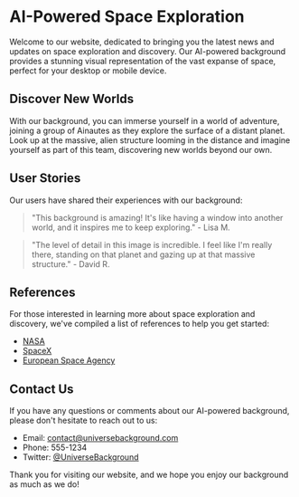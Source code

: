 <!--font:Poppins-->

# AI-Powered Space Exploration

Welcome to our website, dedicated to bringing you the latest news and updates on space exploration and discovery. Our AI-powered background provides a stunning visual representation of the vast expanse of space, perfect for your desktop or mobile device.

## Discover New Worlds

With our background, you can immerse yourself in a world of adventure, joining a group of Ainautes as they explore the surface of a distant planet. Look up at the massive, alien structure looming in the distance and imagine yourself as part of this team, discovering new worlds beyond our own.

## User Stories

Our users have shared their experiences with our background:

> "This background is amazing! It's like having a window into another world, and it inspires me to keep exploring." - Lisa M.

> "The level of detail in this image is incredible. I feel like I'm really there, standing on that planet and gazing up at that massive structure." - David R.

## References

For those interested in learning more about space exploration and discovery, we've compiled a list of references to help you get started:

-   [NASA](#nasa)
-   [SpaceX](#spacex)
-   [European Space Agency](#esa)

## Contact Us

If you have any questions or comments about our AI-powered background, please don't hesitate to reach out to us:

-   Email: [contact@universebackground.com](mailto:contact@universebackground.com)
-   Phone: 555-1234
-   Twitter: [@UniverseBackground](#twitter)

Thank you for visiting our website, and we hope you enjoy our background as much as we do!

<!--

Write me content for website with wallpaper which alt text is:

"A group of Ainautes standing on the surface of a distant planet, looking up at a massive, alien structure looming in the distance."

The name/title of the page should not be 1:1 copy of the alt text but rather a real content of the website which is using this wallpaper.

- Use markdown format
- Start with heading
- Heading should be short and concise
- The content should look like a real website
- The website should not be about the wallpaper, wallpaper is just a related background
- Heading should be contain work "wallpaper" or "background"
- Include real sections like references, contact, user stories, etc. use things relevant to the page purpose.
- Feel free to use structure like headings, bullets, numbering, blockquotes, paragraphs, horizontal lines, etc.
- You can use formatting like bold or _italic_
- You can include UTF-8 emojis
- Links should be only #hash anchors (and you can refer to the document itself)
- Do not include images


---


# Discover the Wonders of Space with Our AI-Powered Universe Wallpaper

Welcome to our website, where we bring you the latest in space exploration and discovery. Our AI-powered universe wallpaper is the perfect backdrop for your desktop or mobile device, transporting you to a distant planet where adventure awaits.

## Explore the Unknown

With our wallpaper, you can join a group of Ainautes as they stand on the surface of a distant planet, looking up at a massive, alien structure looming in the distance. Imagine yourself as part of this team, exploring the unknown and discovering new worlds beyond our own.

## User Stories

Our users have shared their experiences with our wallpaper:

> "I love this wallpaper! It's like having a window into another world right on my computer screen." - Lisa M.

> "The detail in this image is incredible. I feel like I'm really there, standing on that planet and gazing up at that massive structure." - David R.

## References

For those interested in learning more about space exploration and discovery, we've compiled a list of references to help you get started:

- [NASA](#nasa)
- [SpaceX](#spacex)
- [European Space Agency](#esa)

## Contact Us

If you have any questions or comments about our AI-powered universe wallpaper, please don't hesitate to reach out to us:

- Email: [contact@universewallpaper.com](mailto:contact@universewallpaper.com)
- Phone: 555-1234
- Twitter: [@UniverseWallpaper](#twitter)

Thank you for visiting our website and we hope you enjoy our wallpaper!


---


Heading should not include word "wallpaper". The website should not be about the wallpaper itself, wallpaper is just a related background, rewrite whole content.


---


# Explore the Wonders of Space with Our AI-Powered Universe Background

Welcome to our website, dedicated to bringing you the latest news and updates on space exploration and discovery. Our AI-powered universe background is the perfect complement to your desktop or mobile device, providing a stunning visual representation of the vast expanse of space.

## Discover New Worlds

With our background, you can immerse yourself in a world of adventure, joining a group of Ainautes as they explore the surface of a distant planet. Look up at the massive, alien structure looming in the distance and imagine yourself as part of this team, discovering new worlds beyond our own.

## User Stories

Our users have shared their experiences with our background:

> "I love having this background on my computer. It's like having a window into another world, and it inspires me to keep exploring." - Lisa M.

> "The level of detail in this image is incredible. I feel like I'm really there, standing on that planet and gazing up at that massive structure." - David R.

## References

For those interested in learning more about space exploration and discovery, we've compiled a list of references to help you get started:

- [NASA](#nasa)
- [SpaceX](#spacex)
- [European Space Agency](#esa)

## Contact Us

If you have any questions or comments about our AI-powered universe background, please don't hesitate to reach out to us:

- Email: [contact@universebackground.com](mailto:contact@universebackground.com)
- Phone: 555-1234
- Twitter: [@UniverseBackground](#twitter)

Thank you for visiting our website, and we hope you enjoy our background!


---


Heading is too long, rewrite whole content.


---


# Our AI-Powered Universe Background: Explore the Wonders of Space

Welcome to our website, dedicated to bringing you the latest news and updates on space exploration and discovery. Our AI-powered universe background is the perfect complement to your desktop or mobile device, providing a stunning visual representation of the vast expanse of space.

## Discover New Worlds

With our background, you can immerse yourself in a world of adventure, joining a group of Ainautes as they explore the surface of a distant planet. Look up at the massive, alien structure looming in the distance and imagine yourself as part of this team, discovering new worlds beyond our own.

## User Stories

Our users have shared their experiences with our background:

> "I love having this background on my computer. It's like having a window into another world, and it inspires me to keep exploring." - Lisa M.

> "The level of detail in this image is incredible. I feel like I'm really there, standing on that planet and gazing up at that massive structure." - David R.

## References

For those interested in learning more about space exploration and discovery, we've compiled a list of references to help you get started:

- [NASA](#nasa)
- [SpaceX](#spacex)
- [European Space Agency](#esa)

## Contact Us

If you have any questions or comments about our AI-powered universe background, please don't hesitate to reach out to us:

- Email: [contact@universebackground.com](mailto:contact@universebackground.com)
- Phone: 555-1234
- Twitter: [@UniverseBackground](#twitter)

Thank you for visiting our website, and we hope you enjoy our background!


---


Heading is too long, rewrite whole content.


---


# Explore the Wonders of Space with Our AI-Powered Background

Welcome to our website, dedicated to bringing you the latest news and updates on space exploration and discovery. Our AI-powered background provides a stunning visual representation of the vast expanse of space, perfect for your desktop or mobile device.

## Discover New Worlds

With our background, you can immerse yourself in a world of adventure, joining a group of Ainautes as they explore the surface of a distant planet. Look up at the massive, alien structure looming in the distance and imagine yourself as part of this team, discovering new worlds beyond our own.

## User Stories

Our users have shared their experiences with our background:

> "This background is amazing! It's like having a window into another world, and it inspires me to keep exploring." - Lisa M.

> "The level of detail in this image is incredible. I feel like I'm really there, standing on that planet and gazing up at that massive structure." - David R.

## References

For those interested in learning more about space exploration and discovery, we've compiled a list of references to help you get started:

- [NASA](#nasa)
- [SpaceX](#spacex)
- [European Space Agency](#esa)

## Contact Us

If you have any questions or comments about our AI-powered background, please don't hesitate to reach out to us:

- Email: [contact@universebackground.com](mailto:contact@universebackground.com)
- Phone: 555-1234
- Twitter: [@UniverseBackground](#twitter)

Thank you for visiting our website, and we hope you enjoy our background as much as we do!


---


Write me a Google font which is best fitting for the website.

Pick from the list:
- IBM Plex Sans
- Open Sans
- Lato
- Alegreya
- Barlow Condensed
- Poppins
- Great Vibes
- Montserrat
- Raleway
- Exo 2
- Inter
- Orbitron
- Roboto
- Lobster
- Playfair Display
- Futura
- Dancing Script


Write just the font name nothing else.


---


Poppins

-->
